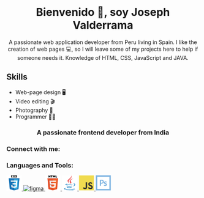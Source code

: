 <div id="header" align="center">
  <img src="https://media.giphy.com/media/o0vwzuFwCGAFO/giphy.gif" alt="" width="200">
  <h1 align="center">Bienvenido 👋, soy Joseph Valderrama</h1>
  <p align="center">A passionate web application developer from Peru living in Spain. I like the creation of web pages 💻, so I will leave some of my projects here to help if someone needs it. Knowledge of HTML, CSS, JavaScript and JAVA.</p>
</div>
<div>
   <h2>Skills</h2>
    <ul>
        <li>Web-page design 🖥️</li>
        <li>Video editing 🎬</li>
        <li>Photography 📸</li>
        <li>Programmer 👨‍💻</li>
    </ul>
    <div>
        <h3 align="center">A passionate frontend developer from India</h3>

<h3 align="left">Connect with me:</h3>
<p align="left">
</p>

<h3 align="left">Languages and Tools:</h3>
<p align="left"> <a href="https://www.w3schools.com/css/" target="_blank" rel="noreferrer"> <img src="https://raw.githubusercontent.com/devicons/devicon/master/icons/css3/css3-original-wordmark.svg" alt="css3" width="40" height="40"/> </a> <a href="https://www.figma.com/" target="_blank" rel="noreferrer"> <img src="https://www.vectorlogo.zone/logos/figma/figma-icon.svg" alt="figma" width="40" height="40"/> </a> <a href="https://www.w3.org/html/" target="_blank" rel="noreferrer"> <img src="https://raw.githubusercontent.com/devicons/devicon/master/icons/html5/html5-original-wordmark.svg" alt="html5" width="40" height="40"/> </a> <a href="https://www.java.com" target="_blank" rel="noreferrer"> <img src="https://raw.githubusercontent.com/devicons/devicon/master/icons/java/java-original.svg" alt="java" width="40" height="40"/> </a> <a href="https://developer.mozilla.org/en-US/docs/Web/JavaScript" target="_blank" rel="noreferrer"> <img src="https://raw.githubusercontent.com/devicons/devicon/master/icons/javascript/javascript-original.svg" alt="javascript" width="40" height="40"/> </a> <a href="https://www.photoshop.com/en" target="_blank" rel="noreferrer"> <img src="https://raw.githubusercontent.com/devicons/devicon/master/icons/photoshop/photoshop-line.svg" alt="photoshop" width="40" height="40"/> </a> </p>
    </div>
 </div>

